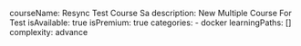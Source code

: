 courseName: Resync Test Course Sa
description: New Multiple Course For Test
isAvailable: true
isPremium: true
categories: 
    - docker
learningPaths: []
complexity: advance
